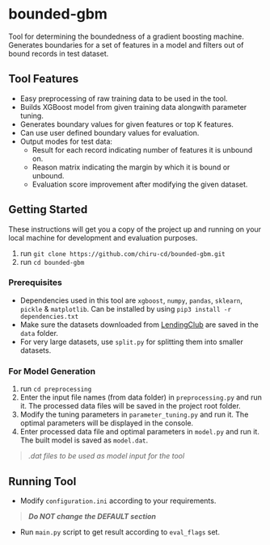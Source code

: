 # bounded-gbm

Tool for determining the boundedness of a gradient boosting machine. Generates boundaries for a set of features in a model and filters out of bound records in test dataset.

## Tool Features

* Easy preprocessing of raw training data to be used in the tool.
* Builds XGBoost model from given training data alongwith parameter tuning.
* Generates boundary values for given features or top K features.
* Can use user defined boundary values for evaluation.
* Output modes for test data:
  * Result for each record indicating number of features it is unbound on.
  * Reason matrix indicating the margin by which it is bound or unbound.
  * Evaluation score improvement after modifying the given dataset.

## Getting Started

These instructions will get you a copy of the project up and running on your local machine for development and evaluation purposes.

1. run `git clone https://github.com/chiru-cd/bounded-gbm.git`
2. run `cd bounded-gbm`

### Prerequisites

* Dependencies used in this tool are `xgboost`, `numpy`, `pandas`, `sklearn`, `pickle` & `matplotlib`. Can be installed by using `pip3 install -r dependencies.txt`
* Make sure the datasets downloaded from [LendingClub](https://www.lendingclub.com/statistics/additional-statistics?) are saved in the `data` folder.
* For very large datasets, use `split.py` for splitting them into smaller datasets.

### For Model Generation

1. run `cd preprocessing`
2. Enter the input file names (from data folder) in `preprocessing.py` and run it. The processed data files will be saved in the project root folder.
3. Modify the tuning parameters in `parameter_tuning.py` and run it. The optimal parameters will be displayed in the console.
4. Enter processed data file and optimal parameters in `model.py` and run it. The built model is saved as `model.dat`.
> *.dat files to be used as model input for the tool*

## Running Tool

* Modify `configuration.ini` according to your requirements.
> ***Do NOT change the DEFAULT section***
* Run `main.py` script to get result according to `eval_flags` set.
